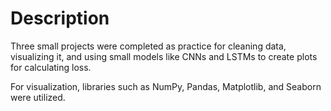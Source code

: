 # Description
Three small projects were completed as practice for cleaning data, visualizing it, and using small models like CNNs and LSTMs to create plots for calculating loss.

For visualization, libraries such as NumPy, Pandas, Matplotlib, and Seaborn were utilized.